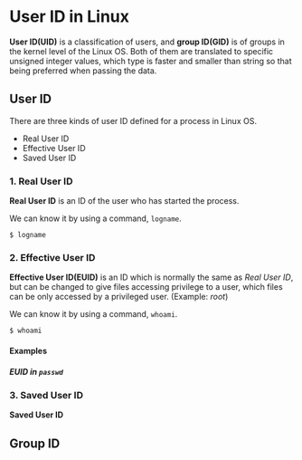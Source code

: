 # User ID in Linux
**User ID(UID)** is a classification of users, and **group ID(GID)** is of groups in the kernel level of the Linux OS.
Both of them are translated to specific unsigned integer values,
which type is faster and smaller than string so that being preferred when passing the data.

## User ID
There are three kinds of user ID defined for a process in Linux OS.

* Real User ID
* Effective User ID
* Saved User ID

### 1. Real User ID
**Real User ID** is an ID of the user who has started the process.

We can know it by using a command, `logname`.

    $ logname

### 2. Effective User ID
**Effective User ID(EUID)** is an ID which is normally the same as *Real User ID*, but can be changed to give files accessing privilege to a user, which files can be only accessed by a privileged user. (Example: *root*)

We can know it by using a command, `whoami`.

    $ whoami

#### Examples

##### EUID in `passwd`

### 3. Saved User ID
**Saved User ID** 

## Group ID
